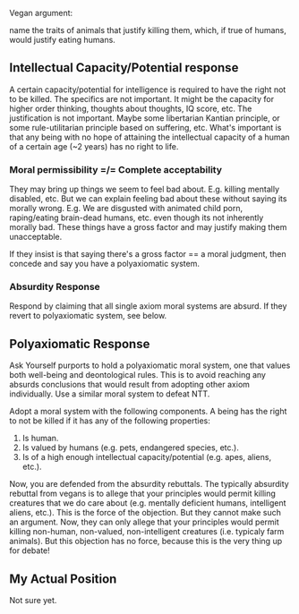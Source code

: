 Vegan argument:

name the traits of animals that justify killing them, which, if true of humans, would justify eating humans.

## Intellectual Capacity/Potential response

A certain capacity/potential for intelligence is required to have the right not to be killed. 
The specifics are not important. It might be the capacity for higher order thinking, thoughts about thoughts, IQ score, etc. 
The justification is not important. Maybe some libertarian Kantian principle, or some rule-utilitarian principle based on suffering, etc.
What's important is that any being with no hope of attaining the intellectual capacity of a human of a certain age (~2 years) has no right to life.

### Moral permissibility =/= Complete acceptability

They may bring up things we seem to feel bad about. E.g. killing mentally disabled, etc.
But we can explain feeling bad about these without saying its morally wrong.
E.g. We are disgusted with animated child porn, raping/eating brain-dead humans, etc. even though its not inherently morally bad.
These things have a gross factor and may justify making them unacceptable.

If they insist is that saying there's a gross factor == a moral judgment, then concede and say you have a polyaxiomatic system.

### Absurdity Response

Respond by claiming that all single axiom moral systems are absurd. If they revert to polyaxiomatic system, see below.

## Polyaxiomatic Response

Ask Yourself purports to hold a polyaxiomatic moral system, one that values both well-being and deontological rules. 
This is to avoid reaching any absurds conclusions that would result from adopting other axiom individually. 
Use a similar moral system to defeat NTT.

Adopt a moral system with the following components. A being has the right to not be killed if it has any of the following properties:
1. Is human.
2. Is valued by humans (e.g. pets, endangered species, etc.).
3. Is of a high enough intellectual capacity/potential (e.g. apes, aliens, etc.).

Now, you are defended from the absurdity rebuttals. 
The typically absurdity rebuttal from vegans is to allege that your principles would permit killing creatures that we do care about (e.g. mentally deficient humans, intelligent aliens, etc.). This is the force of the objection. 
But they cannot make such an argument. 
Now, they can only allege that your principles would permit killing non-human, non-valued, non-intelligent creatures (i.e. typicaly farm animals). 
But this objection has no force, because this is the very thing up for debate!

## My Actual Position

Not sure yet.